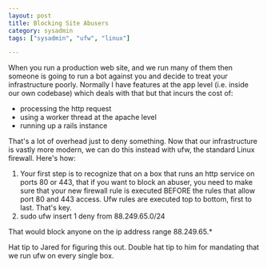 ```yaml
---
layout: post
title: Blocking Site Abusers
category: sysadmin
tags: ["sysadmin", "ufw", "linux"]

---
```


When you run a production web site, and we run many of them then someone is going to run a bot against you and decide to treat your infrastructure poorly.  Normally I have features at the app level (i.e. inside our own codebase) which deals with that but that incurs the cost of:

* processing the http request
* using a worker thread at the apache level
* running up a rails instance

That's a lot of overhead just to deny something.  Now that our infrastructure is vastly more modern, we can do this instead with ufw, the standard Linux firewall.  Here's how:

1. Your first step is to recognize that on a box that runs an http service on ports 80 or 443, that if you want to block an abuser, you need to make sure that your new firewall rule is executed BEFORE the rules that allow port 80 and 443 access.  Ufw rules are executed top to bottom, first to last.  That's key.
2. sudo ufw insert 1 deny from 88.249.65.0/24
 
That would block anyone on the ip address range 88.249.65.*

Hat tip to Jared for figuring this out.  Double hat tip to him for mandating that we run ufw on every single box.